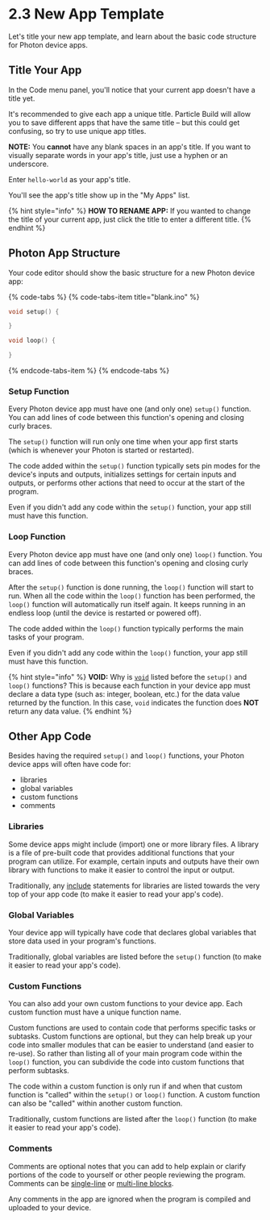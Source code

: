 # 2.3 New App Template

Let's title your new app template, and learn about the basic code structure for Photon device apps.

## Title Your App

In the Code menu panel, you'll notice that your current app doesn't have a title yet.

It's recommended to give each app a unique title. Particle Build will allow you to save different apps that have the same title – but this could get confusing, so try to use unique app titles.

**NOTE:**  You **cannot** have any blank spaces in an app's title. If you want to visually separate words in your app's title, just use a hyphen or an underscore.

Enter `hello-world` as your app's title.

You'll see the app's title show up in the "My Apps" list.

{% hint style="info" %}
**HOW TO RENAME APP:**  If you wanted to change the title of your current app, just click the title to enter a different title.
{% endhint %}

## Photon App Structure

Your code editor should show the basic structure for a new Photon device app:

{% code-tabs %}
{% code-tabs-item title="blank.ino" %}
```cpp
void setup() {

}

void loop() {

}
```
{% endcode-tabs-item %}
{% endcode-tabs %}

### Setup Function

Every Photon device app must have one \(and only one\) `setup()` function.  You can add lines of code between this function's opening and closing curly braces.

The `setup()` function will run only one time when your app first starts \(which is whenever your Photon is started or restarted\).

The code added within the `setup()` function typically sets pin modes for the device's inputs and outputs, initializes settings for certain inputs and outputs, or performs other actions that need to occur at the start of the program.

Even if you didn't add any code within the `setup()` function, your app still must have this function.

### Loop Function

Every Photon device app must have one \(and only one\) `loop()` function.  You can add lines of code between this function's opening and closing curly braces.

After the `setup()` function is done running, the `loop()` function will start to run. When all the code within the `loop()` function has been performed, the `loop()` function will automatically run itself again. It keeps running in an endless loop \(until the device is restarted or powered off\).

The code added within the `loop()` function typically performs the main tasks of your program.

Even if you didn't add any code within the `loop()` function, your app still must have this function.

{% hint style="info" %}
**VOID:**  Why is [`void`](http://www.wiring.org.co/reference/void.html) listed before the `setup()` and `loop()` functions?  This is because each function in your device app must declare a data type \(such as: integer, boolean, etc.\) for the data value returned by the function. In this case, `void` indicates the function does **NOT** return any data value.
{% endhint %}

## Other App Code

Besides having the required `setup()` and `loop()` functions, your Photon device apps will often have code for:

* libraries
* global variables
* custom functions
* comments

### Libraries

Some device apps might include \(import\) one or more library files. A library is a file of pre-built code that provides additional functions that your program can utilize. For example, certain inputs and outputs have their own library with functions to make it easier to control the input or output.

Traditionally, any [include](http://www.wiring.org.co/reference/include.html) statements for libraries are listed towards the very top of your app code \(to make it easier to read your app's code\).

### Global Variables

Your device app will typically have code that declares global variables that store data used in your program's functions.

Traditionally, global variables are listed before the `setup()` function \(to make it easier to read your app's code\).

### Custom Functions

You can also add your own custom functions to your device app. Each custom function must have a unique function name.

Custom functions are used to contain code that performs specific tasks or subtasks. Custom functions are optional, but they can help break up your code into smaller modules that can be easier to understand \(and easier to re-use\). So rather than listing all of your main program code within the `loop()` function, you can subdivide the code into custom functions that perform subtasks.

The code within a custom function is only run if and when that custom function is "called" within the `setup()` or `loop()` function. A custom function can also be "called" within another custom function.

Traditionally, custom functions are listed after the `loop()` function \(to make it easier to read your app's code\).

### Comments

Comments are optional notes that you can add to help explain or clarify portions of the code to yourself or other people reviewing the program. Comments can be [single-line](http://www.wiring.org.co/reference/comment.html) or [multi-line blocks](http://www.wiring.org.co/reference/multilinecomment.html).

Any comments in the app are ignored when the program is compiled and uploaded to your device.



